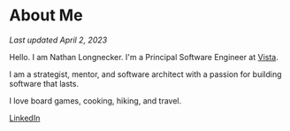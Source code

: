 # About Me
_Last updated April 2, 2023_

Hello. I am Nathan Longnecker. I'm a Principal Software Engineer at [Vista](https://www.vistaprint.com).

I am a strategist, mentor, and software architect with a passion for building software that lasts.

I love board games, cooking, hiking, and travel.

[LinkedIn](https://www.linkedin.com/in/nlongnecker)
